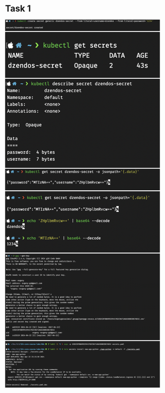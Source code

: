 # Task 1
![](imgs/11/1.png)
![](imgs/11/2.png)
![](imgs/11/3.png)
![](imgs/11/4.png)
![](imgs/11/5.png)
![](imgs/11/6.png)
![](imgs/11/7.png)